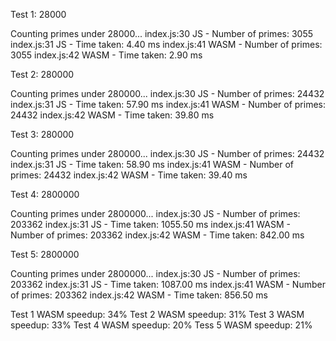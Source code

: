 Test 1: 28000

Counting primes under 28000...
index.js:30 JS   - Number of primes: 3055
index.js:31 JS   - Time taken: 4.40 ms
index.js:41 WASM - Number of primes: 3055
index.js:42 WASM - Time taken: 2.90 ms

Test 2: 280000

Counting primes under 280000...
index.js:30 JS   - Number of primes: 24432
index.js:31 JS   - Time taken: 57.90 ms
index.js:41 WASM - Number of primes: 24432
index.js:42 WASM - Time taken: 39.80 ms

Test 3: 280000

Counting primes under 280000...
index.js:30 JS   - Number of primes: 24432
index.js:31 JS   - Time taken: 58.90 ms
index.js:41 WASM - Number of primes: 24432
index.js:42 WASM - Time taken: 39.40 ms

Test 4: 2800000

Counting primes under 2800000...
index.js:30 JS   - Number of primes: 203362
index.js:31 JS   - Time taken: 1055.50 ms
index.js:41 WASM - Number of primes: 203362
index.js:42 WASM - Time taken: 842.00 ms

Test 5: 2800000

Counting primes under 2800000...
index.js:30 JS   - Number of primes: 203362
index.js:31 JS   - Time taken: 1087.00 ms
index.js:41 WASM - Number of primes: 203362
index.js:42 WASM - Time taken: 856.50 ms

Test 1 WASM speedup: 34%
Test 2 WASM speedup: 31%
Test 3 WASM speedup: 33%
Test 4 WASM speedup: 20%
Tess 5 WASM speedup: 21%

